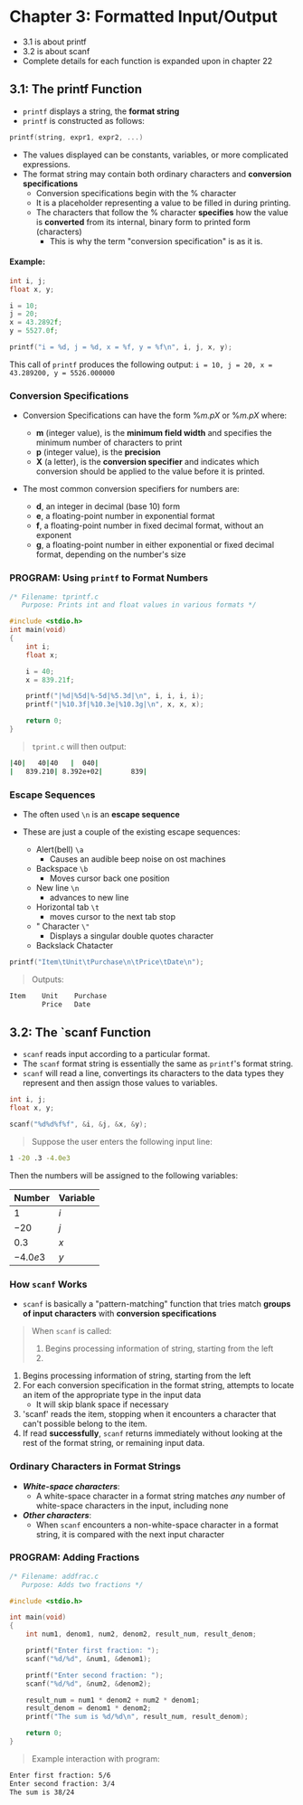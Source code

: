 # **Chapter 3**: Formatted Input/Output

- 3.1 is about printf
- 3.2 is about scanf
- Complete details for each function is expanded upon in chapter 22

## **3.1**: The printf Function

- `printf` displays a string, the **format string**
- `printf` is constructed as follows:
```c 
printf(string, expr1, expr2, ...)
```

- The values displayed can be constants, variables, or more complicated expressions.
- The format string may contain both ordinary characters and **conversion specifications**
    - Conversion specifications begin with the % character
    - It is a placeholder representing a value to be filled in during printing. 
    - The characters that follow the % character **specifies** how the value is **converted** from its internal, binary form to printed form (characters)
        - This is why the term "conversion specification" is as it is. 

#### Example: 

```c 
int i, j;
float x, y;

i = 10;
j = 20;
x = 43.2892f;
y = 5527.0f;

printf("i = %d, j = %d, x = %f, y = %f\n", i, j, x, y);
```

This call of `printf` produces the following output: 
`i = 10, j = 20, x = 43.289200, y = 5526.000000`

### Conversion Specifications 

- Conversion Specifications can have the form %*m.pX* or %*m.pX* where:
    - **m** (integer value), is the **minimum field width** and specifies the minimum number of characters to print 
    - **p** (integer value), is the **precision**
    - **X** (a letter), is the **conversion specifier** and indicates which conversion should be applied to the value before it is printed.

- The most common conversion specifiers for numbers are:
    - **d**, an integer in decimal (base 10) form
    - **e**, a floating-point number in exponential format 
    - **f**, a floating-point number in fixed decimal format, without an exponent
    - **g**, a floating-point number in either exponential or fixed decimal format, depending on the number's size 

### PROGRAM: Using `printf` to Format Numbers 
```c 
/* Filename: tprintf.c
   Purpose: Prints int and float values in various formats */

#include <stdio.h>
int main(void)
{
    int i;
    float x;

    i = 40;
    x = 839.21f;

    printf("|%d|%5d|%-5d|%5.3d|\n", i, i, i, i);
    printf("|%10.3f|%10.3e|%10.3g|\n", x, x, x);

    return 0;
} 
```

> `tprint.c` will then output: 

```bash 
|40|   40|40   |  040|
|   839.210| 8.392e+02|       839|
```

### Escape Sequences 

- The often used `\n` is an **escape sequence**

- These are just a couple of the existing escape sequences:
    - Alert(bell)       `\a`
        - Causes an audible beep noise on ost machines 
    - Backspace         `\b`
        - Moves cursor back one position
    - New line          `\n`
        - advances to new line 
    - Horizontal tab    `\t`
        - moves cursor to the next tab stop
    - " Character       `\"`
        - Displays a singular double quotes character
    - Backslack Chatacter

```c 
printf("Item\tUnit\tPurchase\n\tPrice\tDate\n");
```

> Outputs:

```bash 
Item    Unit    Purchase
        Price   Date
```

## **3.2**: The `scanf Function

- `scanf` reads input according to a particular format.
- The `scanf` format string is essentially the same as `printf`'s format string.
- `scanf` will read a line, convertings its characters to the data types they represent and then assign those values to variables. 

```c
int i, j;
float x, y;

scanf("%d%d%f%f", &i, &j, &x, &y);
```
> Suppose the user enters the following input line: 
```bash 
1 -20 .3 -4.0e3
```
Then the numbers will be assigned to the following variables:

| Number   | Variable |
|----------|----------|
| $1$      | *i*      |
| $-20$    | *j*      |
| $0.3$    | *x*      |
| $-4.0e3$ | *y*      |

### How `scanf` Works 

- `scanf` is basically a "pattern-matching" function that tries match **groups of input characters** with **conversion specifications**

> When `scanf` is called:
> 1. Begins processing information of string, starting from the left 
> 2. 
1. Begins processing information of string, starting from the left 
2. For each conversion specification in the format string, attempts to locate an item of the appropriate type in the input data
    - It will skip blank space if necessary
3. 'scanf' reads the item, stopping when it encounters a character that can't possible belong to the item. 
4. If read **successfully**, `scanf` returns immediately without looking at the rest of the format string, or remaining input data. 


### Ordinary Characters in Format Strings

- ***White-space characters***: 
    - A white-space character in a format string matches *any* number of white-space characters in the input, including none
- ***Other characters***: 
    - When `scanf` encounters a non-white-space character in a format string, it is compared with the next input character

### PROGRAM: Adding Fractions 

```c 
/* Filename: addfrac.c 
   Purpose: Adds two fractions */

#include <stdio.h>

int main(void) 
{
    int num1, denom1, num2, denom2, result_num, result_denom;

    printf("Enter first fraction: ");
    scanf("%d/%d", &num1, &denom1);

    printf("Enter second fraction: ");
    scanf("%d/%d", &num2, &denom2);

    result_num = num1 * denom2 + num2 * denom1;
    result_denom = denom1 * denom2;
    printf("The sum is %d/%d\n", result_num, result_denom);

    return 0;
}
```

> Example interaction with program:

```bash
Enter first fraction: 5/6
Enter second fraction: 3/4
The sum is 38/24
```
